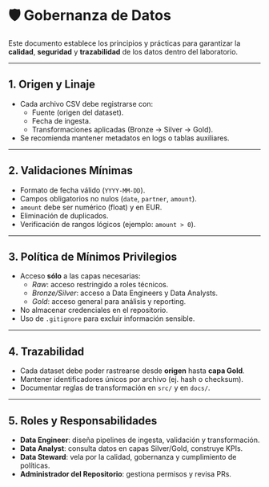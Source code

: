 # 🛡️ Gobernanza de Datos

Este documento establece los principios y prácticas para garantizar la **calidad**, **seguridad** y **trazabilidad** de los datos dentro del laboratorio.

---

## 1. Origen y Linaje
- Cada archivo CSV debe registrarse con:
  - Fuente (origen del dataset).
  - Fecha de ingesta.
  - Transformaciones aplicadas (Bronze → Silver → Gold).
- Se recomienda mantener metadatos en logs o tablas auxiliares.

---

## 2. Validaciones Mínimas
- Formato de fecha válido (`YYYY-MM-DD`).
- Campos obligatorios no nulos (`date`, `partner`, `amount`).
- `amount` debe ser numérico (float) y en EUR.
- Eliminación de duplicados.
- Verificación de rangos lógicos (ejemplo: `amount > 0`).

---

## 3. Política de Mínimos Privilegios
- Acceso **sólo** a las capas necesarias:
  - *Raw*: acceso restringido a roles técnicos.
  - *Bronze/Silver*: acceso a Data Engineers y Data Analysts.
  - *Gold*: acceso general para análisis y reporting.
- No almacenar credenciales en el repositorio.
- Uso de `.gitignore` para excluir información sensible.

---

## 4. Trazabilidad
- Cada dataset debe poder rastrearse desde **origen** hasta **capa Gold**.
- Mantener identificadores únicos por archivo (ej. hash o checksum).
- Documentar reglas de transformación en `src/` y en `docs/`.

---

## 5. Roles y Responsabilidades
- **Data Engineer**: diseña pipelines de ingesta, validación y transformación.  
- **Data Analyst**: consulta datos en capas Silver/Gold, construye KPIs.  
- **Data Steward**: vela por la calidad, gobernanza y cumplimiento de políticas.  
- **Administrador del Repositorio**: gestiona permisos y revisa PRs.  
